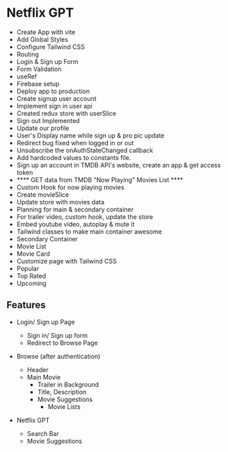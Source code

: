 # Netflix GPT
- Create App with vite
- Add Global Styles
- Configure Tailwind CSS
- Routing
- Login & Sign up Form
- Form Validation
- useRef
- Firebase setup
- Deploy app to production
- Create signup user account
- Implement sign in user api
- Created redux store with userSlice
- Sign out Implemented
- Update our profile
- User's Display name while sign up & pro pic update
- Redirect bug fixed when logged in or out
- Unsubscribe the onAuthStateChanged callback
- Add hardcoded values to constants file.
- Sign up an account in TMDB API's website, create an app & get access token
- **** GET data from TMDB "Now Playing" Movies List ****
- Custom Hook for now playing movies
- Create movieSlice
- Update store with movies data
- Planning for main & secondary container
- For trailer video, custom hook, update the store
- Embed youtube video, autoplay & mute it
- Tailwind classes to make main container awesome
- Secondary Container
- Movie List
- Movie Card
- Customize page with Tailwind CSS
- Popular
- Top Rated
- Upcoming


## Features
- Login/ Sign up Page
  - Sign in/ Sign up form
  - Redirect to Browse Page

- Browse (after authentication)
  - Header
  - Main Movie
    - Trailer in Background
    - Title, Description
    - Movie Suggestions
      - Movie Lists

- Netflix GPT
  - Search Bar
  - Movie Suggestions